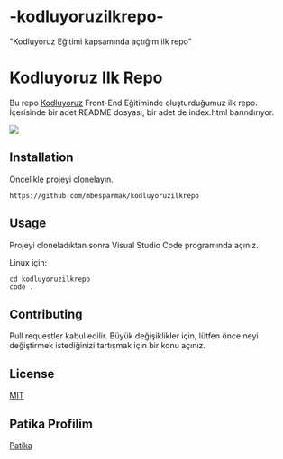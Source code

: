 # -kodluyoruzilkrepo-
"Kodluyoruz Eğitimi kapsamında açtığım ilk repo" 
# Kodluyoruz Ilk Repo
Bu repo [Kodluyoruz](https://www.kodluyoruz.org/) Front-End Eğitiminde oluşturduğumuz ilk repo.
İçerisinde bir adet README dosyası, bir adet de index.html barındırıyor.

![](kodluyoruzilkrepo.pjg)

## Installation
Öncelikle projeyi clonelayın.
```github
https://github.com/mbesparmak/kodluyoruzilkrepo
```

## Usage
Projeyi cloneladıktan sonra Visual Studio Code programında açınız.

Linux için:

```github
cd kodluyoruzilkrepo
code .
```
## Contributing
Pull requestler kabul edilir. Büyük değişiklikler için, lütfen önce neyi değiştirmek istediğinizi tartışmak için bir konu açınız.

## License

[MIT](https://choosealicense.com/licenses/mit/)

## Patika Profilim

[Patika](https://app.patika.dev/besparmak)